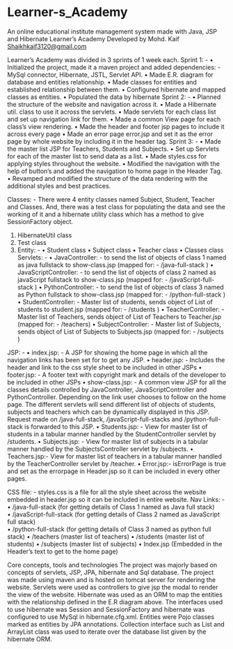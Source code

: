 # Learner-s_Academy
An online educational institute management system made with Java, JSP and Hibernate
Learner’s Academy
Developed by Mohd. Kaif
Shaikhkaif3120@gmail.com

Learner’s Academy was divided in 3 sprints of 1 week each.
Sprint 1: -
•	Initialized the project, made it a maven project and added dependencies: - MySql connector, Hibernate, JSTL, Servlet API.
•	Made E.R. diagram for database and entities relationship.
•	Made classes for entities and established relationship between them.
•	Configured hibernate and mapped classes as entities.
•	Populated the data by hibernate 
  Sprint 2: -
•	Planned the structure of the website and navigation across it.
•	Made a Hibernate util. class to use it across the servlets.
•	Made servlets for each class list and set up navigation link for them.
•	Made a common View page for each class’s view rendering.
•	Made the header and footer jsp pages to include it across every page
•	Made an error page error.jsp and set it as the error page by whole website by including it in the header tag.
 Sprint 3: -
•	Made the master list JSP for Teachers, Students and Subjects.
•	Set up Servlets for each of the master list to send data as a list.
•	Made styles.css for applying styles throughout the website. 
•	Modified the navigation with the help of button’s and added the navigation to home page in the Header Tag.
•	Revamped and modified the structure of the data rendering with the additional styles and best practices.




Classes: -
There were 4 entity classes named Subject, Student, Teacher and Classes. And, there was a test class for populating the data and see the working of it and a hibernate utility class which has a method to give SessionFactory object.
    
1.	HibernateUtil class
2.	Test class
3.	Entity: -
•	Student class
•	Subject class
•	Teacher class
•	Classes class
Servlets: -
•	JavaController: - to send the list of objects of class 1 named as java fullstack to show-class.jsp (mapped for: - /java-full-stack )
•	JavaScriptController: - to send the list of objects of class 2 named as javaScript fullstack to show-class.jsp (mapped for: - /javaScript-full-stack )
•	PythonController: - to send the list of objects of class 3 named as Python fullstack to show-class.jsp (mapped for: - /python-full-stack )
•	StudentController: - Master list of students, sends object of List of students to student.jsp (mapped for: - /students )
•	TeacherController: - Master list of Teachers, sends object of List of Teachers to Teacher.jsp (mapped for: - /teachers)
•	SubjectController: - Master list of Subjects, sends object of List of Subjects to Subjects.jsp (mapped for: - /subjects )

JSP: -
•	index.jsp: - A JSP for showing the home page in which all the navigation links has been set for to get any JSP.
•	header.jsp: - Includes the header and link to the css style sheet to be included in other JSPs
•	footer.jsp: - A footer text with copyright mark and details of the developer to be included in other JSPs
•	show-class.jsp: - A common view JSP for all the classes details controlled by JavaController, JavaScriptController and PythonController. Depending on the link user chooses to follow on the home page. The different servlets will send different list of objects of students, subjects and teachers which can be dynamically displayed in this JSP. Request made on /java-full-stack, /javaScript-full-stacks and /python-full-stack is forwarded to this JSP.
•	Students.jsp: - View for master list of students in a tabular manner handled by the StudentController servlet by /students.
•	Subjects.jsp: - View for master list of subjects in a tabular manner handled by the SubjectsController servlet by /subjects.
•	Teachers.jsp:- View for master list of teachers in a tabular manner handled by the TeacherController servlet by /teacher.
•	Error.jsp:- isErrorPage is true and set as the errorpage in Header.jsp so it can be included in every other pages.

CSS file: -
styles.css is a file for all the style sheet across the website embedded in header.jsp so it can be included in entire website. 
Nav Links: -
•	/java-full-stack (for getting details of Class 1 named as Java full stack)   
•	/javaScript-full-stack (for getting details of Class 2 named as JavaScript full stack)  
•	/python-full-stack (for getting details of Class 3 named as python full stack)
•	/teachers (master list of teachers)
•	/students (master list of students)
•	/subjects (master list of subjects)
•	Index.jsp (Embedded in the Header’s text to get to the home page)


Core concepts, tools and technologies
The project was majorly based on concepts of servlets, JSP, JPA, hibernate and Sql database. The project was made using maven and is hosted on tomcat server for rendering the website. Servlets were used as controllers to give jsp the modal to render the view of the website. Hibernate was used as an ORM to map the entities with the relationship defined in the E.R diagram above. The interfaces used to use hibernate was Session and SessionFactory and hibernate was configured to use MySql in hibernate.cfg.xml. Entities were Pojo classes marked as entities by JPA annotations. Collection interface such as List and ArrayList class was used to iterate over the database list given by the hibernate ORM. 


